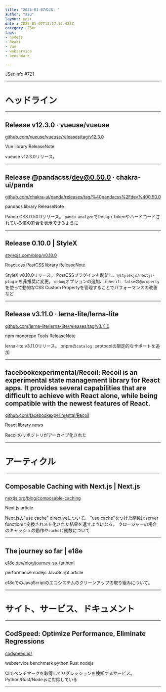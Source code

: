 ```yaml
---
title: "2025-01-07のJS: "
author: "azu"
layout: post
date : 2025-01-07T13:17:17.423Z
category: JSer
tags:
- nodejs
- React
- Vue
- webservice
- benchmark

---
```


JSer.info #721

----

<h1 class="site-genre">ヘッドライン</h1>

----

## Release v12.3.0 · vueuse/vueuse
[github.com/vueuse/vueuse/releases/tag/v12.3.0](https://github.com/vueuse/vueuse/releases/tag/v12.3.0 "Release v12.3.0 · vueuse/vueuse")
<p class="jser-tags jser-tag-icon"><span class="jser-tag">Vue</span> <span class="jser-tag">library</span> <span class="jser-tag">ReleaseNote</span></p>

vueuse v12.3.0リリース。


----

## Release @pandacss/dev@0.50.0 · chakra-ui/panda
[github.com/chakra-ui/panda/releases/tag/%40pandacss%2Fdev%400.50.0](https://github.com/chakra-ui/panda/releases/tag/%40pandacss%2Fdev%400.50.0 "Release @pandacss/dev@0.50.0 · chakra-ui/panda")
<p class="jser-tags jser-tag-icon"><span class="jser-tag">pandacs</span> <span class="jser-tag">library</span> <span class="jser-tag">ReleaseNote</span></p>

Panda CSS 0.50.0リリース。
`panda analyze`でDesign Tokenやハードコードされている値の割合を表示できるように


----

## Release 0.10.0 | StyleX
[stylexjs.com/blog/v0.10.0](https://stylexjs.com/blog/v0.10.0 "Release 0.10.0 | StyleX")
<p class="jser-tags jser-tag-icon"><span class="jser-tag">React</span> <span class="jser-tag">css </span> <span class="jser-tag">PostCSS</span> <span class="jser-tag">library</span> <span class="jser-tag">ReleaseNote</span></p>

StyleX v0.10.0リリース。
PostCSSプラグインを刷新し、`@stylexjs/nextjs-plugin`を非推奨に変更。
`debug`オプションの追加、`inherit: false`の`@property`を使って動的なCSS Custom Propertyを管理することでパフォーマンスの改善など


----

## Release v3.11.0 · lerna-lite/lerna-lite
[github.com/lerna-lite/lerna-lite/releases/tag/v3.11.0](https://github.com/lerna-lite/lerna-lite/releases/tag/v3.11.0 "Release v3.11.0 · lerna-lite/lerna-lite")
<p class="jser-tags jser-tag-icon"><span class="jser-tag">npm</span> <span class="jser-tag">monorepo</span> <span class="jser-tag">Tools</span> <span class="jser-tag">ReleaseNote</span></p>

lerna-lite v3.11.0リリース。
pnpmの`catalog:` protocolの限定的なサポートを追加


----

## facebookexperimental/Recoil: Recoil is an experimental state management library for React apps. It provides several capabilities that are difficult to achieve with React alone, while being compatible with the newest features of React.
[github.com/facebookexperimental/Recoil](https://github.com/facebookexperimental/Recoil "facebookexperimental/Recoil: Recoil is an experimental state management library for React apps. It provides several capabilities that are difficult to achieve with React alone, while being compatible with the newest features of React.")
<p class="jser-tags jser-tag-icon"><span class="jser-tag">React</span> <span class="jser-tag">library</span> <span class="jser-tag">news</span></p>

Recoilのリポジトリがアーカイブ化された


----
<h1 class="site-genre">アーティクル</h1>

----

## Composable Caching with Next.js | Next.js
[nextjs.org/blog/composable-caching](https://nextjs.org/blog/composable-caching "Composable Caching with Next.js | Next.js")
<p class="jser-tags jser-tag-icon"><span class="jser-tag">Next.js</span> <span class="jser-tag">article</span></p>

Next.jsの"use cache" directiveについて。
"use cache"をつけた関数はserver functionに変換されメモ化された結果を返すようになる。
クロージャーの場合のキャッシュの動作や`cache()`関数について


----

## The journey so far | e18e
[e18e.dev/blog/journey-so-far.html](https://e18e.dev/blog/journey-so-far.html "The journey so far | e18e")
<p class="jser-tags jser-tag-icon"><span class="jser-tag">performance</span> <span class="jser-tag">nodejs</span> <span class="jser-tag">JavaScript</span> <span class="jser-tag">article</span></p>

e18eでのJavaScriptのエコシステムのクリーンアップの取り組みについて。


----
<h1 class="site-genre">サイト、サービス、ドキュメント</h1>

----

## CodSpeed: Optimize Performance, Eliminate Regressions
[codspeed.io/](https://codspeed.io/ "CodSpeed: Optimize Performance, Eliminate Regressions")
<p class="jser-tags jser-tag-icon"><span class="jser-tag">webservice</span> <span class="jser-tag">benchmark</span> <span class="jser-tag">python</span> <span class="jser-tag">Rust</span> <span class="jser-tag">nodejs</span></p>

CIでベンチマークを取得してリグレッションを検知するサービス。
Python/Rust/Node.jsに対応している


----
